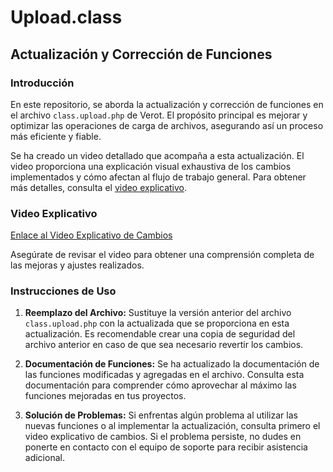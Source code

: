 # Upload.class

## Actualización y Corrección de Funciones

### Introducción

En este repositorio, se aborda la actualización y corrección de funciones en el archivo `class.upload.php` de Verot. El propósito principal es mejorar y optimizar las operaciones de carga de archivos, asegurando así un proceso más eficiente y fiable.

Se ha creado un video detallado que acompaña a esta actualización. El video proporciona una explicación visual exhaustiva de los cambios implementados y cómo afectan al flujo de trabajo general. Para obtener más detalles, consulta el [video explicativo](https://www.youtube.com/watch?v=JH6-B-uZ4Bc).

### Video Explicativo
[Enlace al Video Explicativo de Cambios](https://www.youtube.com/watch?v=JH6-B-uZ4Bc)

Asegúrate de revisar el video para obtener una comprensión completa de las mejoras y ajustes realizados.

### Instrucciones de Uso

1. **Reemplazo del Archivo:** Sustituye la versión anterior del archivo `class.upload.php` con la actualizada que se proporciona en esta actualización. Es recomendable crear una copia de seguridad del archivo anterior en caso de que sea necesario revertir los cambios.

2. **Documentación de Funciones:** Se ha actualizado la documentación de las funciones modificadas y agregadas en el archivo. Consulta esta documentación para comprender cómo aprovechar al máximo las funciones mejoradas en tus proyectos.

3. **Solución de Problemas:** Si enfrentas algún problema al utilizar las nuevas funciones o al implementar la actualización, consulta primero el video explicativo de cambios. Si el problema persiste, no dudes en ponerte en contacto con el equipo de soporte para recibir asistencia adicional.

